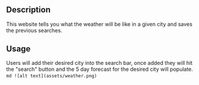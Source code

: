 # <Weather App>
## Description
This website tells you what the weather will be like in a given city and saves the previous searches.

## Usage
Users will add their desired city into the search bar, once added they will hit the "search" button and the 5 day forecast for the desired city will populate.
    ```md
    ![alt text](assets/weather.png)
    ```

